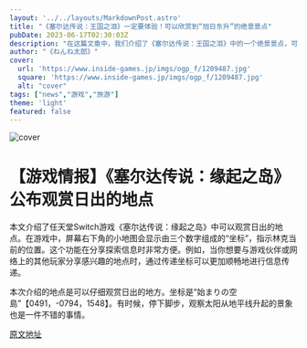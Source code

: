 ```yaml
---
layout: '../../layouts/MarkdownPost.astro'
title: "《塞尔达传说：王国之泪》一定要体验！可以欣赏到“旭日东升”的绝景景点"
pubDate: 2023-06-17T02:30:03Z
description: "在这篇文章中，我们介绍了《塞尔达传说：王国之泪》中的一个绝景景点，可以欣赏到“旭日东升”的美景。"
author: "《ねんね太郎》"
cover:
  url: 'https://www.inside-games.jp/imgs/ogp_f/1209487.jpg'
  square: 'https://www.inside-games.jp/imgs/ogp_f/1209487.jpg'
  alt: "cover"
tags: ["news","游戏","旅游"]
theme: 'light'
featured: false
---
```


![cover](https://www.inside-games.jp/imgs/ogp_f/1209487.jpg)

# 【游戏情报】《塞尔达传说：缘起之岛》公布观赏日出的地点

本文介绍了任天堂Switch游戏《塞尔达传说：缘起之岛》中可以观赏日出的地点。在游戏中，屏幕右下角的小地图会显示由三个数字组成的“坐标”，指示林克当前的位置。这个功能在分享探索信息时非常方便。例如，当你想要与游戏伙伴或网络上的其他玩家分享感兴趣的地点时，通过传递坐标可以更加顺畅地进行信息传递。

本次介绍的地点是可以仔细观赏日出的地方。坐标是“始まりの空島”【0491，-0794，1548】。有时候，停下脚步，观察太阳从地平线升起的景象也是一件不错的事情。

  [原文地址](https://www.inside-games.jp/article/2023/06/17/146626.html)